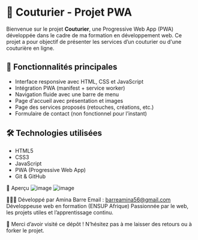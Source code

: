 # 👗 Couturier - Projet PWA

Bienvenue sur le projet **Couturier**, une Progressive Web App (PWA) développée dans le cadre de ma formation en développement web. Ce projet a pour objectif de présenter les services d’un couturier ou d'une couturière en ligne.

## 🚀 Fonctionnalités principales

- Interface responsive avec HTML, CSS et JavaScript  
- Intégration PWA (manifest + service worker)  
- Navigation fluide avec une barre de menu  
- Page d'accueil avec présentation et images  
- Page des services proposés (retouches, créations, etc.)  
- Formulaire de contact (non fonctionnel pour l’instant)

## 🛠️ Technologies utilisées

- HTML5  
- CSS3  
- JavaScript  
- PWA (Progressive Web App)  
- Git & GitHub



📸 Aperçu
![image](https://github.com/user-attachments/assets/70072e9e-b074-435d-b7c8-8afee4bb9aa6)
![image](https://github.com/user-attachments/assets/4385b5b3-8744-4466-9c7f-1f7cadefde27)


👩🏽‍💻 Développé par
Amina Barre
Email : barreamina56@gmail.com
Développeuse web en formation (ENSUP Afrique)
Passionnée par le web, les projets utiles et l’apprentissage continu.

🧵 Merci d’avoir visité ce dépôt ! N’hésitez pas à me laisser des retours ou à forker le projet.
